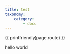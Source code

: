 ```yaml
---
title: test
taxonomy:
    category:
        - docs
---
```


{{ printfriendly(page.route) }}

hello world